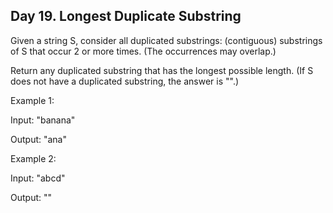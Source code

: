 ## Day 19. Longest Duplicate Substring

Given a string S, consider all duplicated substrings: (contiguous) substrings of S that occur 2 or more times.  (The occurrences may overlap.)

Return any duplicated substring that has the longest possible length.  (If S does not have a duplicated substring, the answer is "".)

 

Example 1:

Input: "banana"

Output: "ana"

Example 2:

Input: "abcd"

Output: ""
